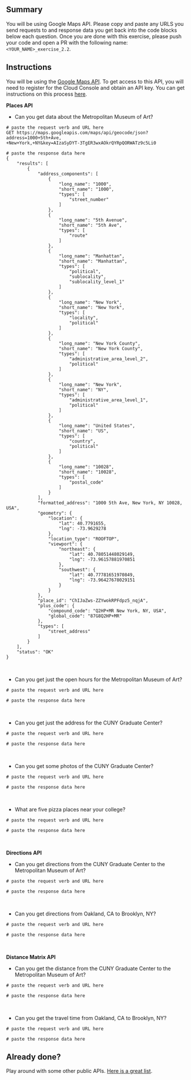 ## Summary
You will be using Google Maps API. Please copy and paste any URLS you send requests to and response data you get back into the code blocks below each question. Once you are done with this exercise, please push your code and open a PR with the following name: `<YOUR_NAME>_exercise_2.2`.

## Instructions
You will be using the [Google Maps API](https://developers.google.com/maps/documentation). To get access to this API, you will need to register for the Cloud Console and obtain an API key. You can get instructions on this process [here](https://developers.google.com/maps/gmp-get-started).


**Places API**

- Can you get data about the Metropolitan Museum of Art?
```
# paste the request verb and URL here
GET https://maps.googleapis.com/maps/api/geocode/json?address=1000+5th+Ave,
+New+York,+NY&key=AIzaSyDYT-3TgER3wxAOkrQYRpQORWATz9c5Li0
```
```
# paste the response data here
{
    "results": [
        {
            "address_components": [
                {
                    "long_name": "1000",
                    "short_name": "1000",
                    "types": [
                        "street_number"
                    ]
                },
                {
                    "long_name": "5th Avenue",
                    "short_name": "5th Ave",
                    "types": [
                        "route"
                    ]
                },
                {
                    "long_name": "Manhattan",
                    "short_name": "Manhattan",
                    "types": [
                        "political",
                        "sublocality",
                        "sublocality_level_1"
                    ]
                },
                {
                    "long_name": "New York",
                    "short_name": "New York",
                    "types": [
                        "locality",
                        "political"
                    ]
                },
                {
                    "long_name": "New York County",
                    "short_name": "New York County",
                    "types": [
                        "administrative_area_level_2",
                        "political"
                    ]
                },
                {
                    "long_name": "New York",
                    "short_name": "NY",
                    "types": [
                        "administrative_area_level_1",
                        "political"
                    ]
                },
                {
                    "long_name": "United States",
                    "short_name": "US",
                    "types": [
                        "country",
                        "political"
                    ]
                },
                {
                    "long_name": "10028",
                    "short_name": "10028",
                    "types": [
                        "postal_code"
                    ]
                }
            ],
            "formatted_address": "1000 5th Ave, New York, NY 10028, USA",
            "geometry": {
                "location": {
                    "lat": 40.7791655,
                    "lng": -73.9629278
                },
                "location_type": "ROOFTOP",
                "viewport": {
                    "northeast": {
                        "lat": 40.78051448029149,
                        "lng": -73.96157881970851
                    },
                    "southwest": {
                        "lat": 40.77781651970849,
                        "lng": -73.96427678029151
                    }
                }
            },
            "place_id": "ChIJaZws-ZZYwokRPFdpz5_nqjA",
            "plus_code": {
                "compound_code": "Q2HP+MR New York, NY, USA",
                "global_code": "87G8Q2HP+MR"
            },
            "types": [
                "street_address"
            ]
        }
    ],
    "status": "OK"
}
```
<br>

- Can you get just the open hours for the Metropolitan Museum of Art?
```
# paste the request verb and URL here
```
```
# paste the response data here
```
<br>

- Can you get just the address for the CUNY Graduate Center?
```
# paste the request verb and URL here
```
```
# paste the response data here
```
<br>

- Can you get some photos of the CUNY Graduate Center?
```
# paste the request verb and URL here
```
```
# paste the response data here
```
<br>

- What are five pizza places near your college?
```
# paste the request verb and URL here
```
```
# paste the response data here
```
<br>

**Directions API**
- Can you get directions from the CUNY Graduate Center to the Metropolitan Museum of Art?
```
# paste the request verb and URL here
```
```
# paste the response data here
```
<br>

- Can you get directions from Oakland, CA to Brooklyn, NY?
```
# paste the request verb and URL here
```
```
# paste the response data here
```
<br>

**Distance Matrix API**
- Can you get the distance from the CUNY Graduate Center to the Metropolitan Museum of Art?
```
# paste the request verb and URL here
```
```
# paste the response data here
```
<br>

- Can you get the travel time from Oakland, CA to Brooklyn, NY?
```
# paste the request verb and URL here
```
```
# paste the response data here
```

## Already done?
Play around with some other public APIs. [Here is a great list](https://github.com/public-apis/public-apis).
